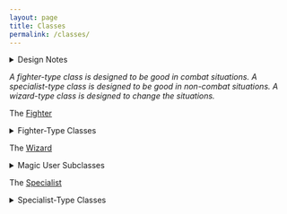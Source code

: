 ```yaml
---
layout: page
title: Classes
permalink: /classes/
---
```


<details markdown="1">
<summary>Design Notes</summary> 
*I really agree with Dungeon Antology's [vision of class design](https://dungeonantology.com/2020/08/09/glog-class-design/). I aim to have few yet impactful abilities for them, and for the classes to fulfill at least one of the 3 classic roles of DnD. — SaltyGoo*
</details>

*A fighter-type class is designed to be good in combat situations. A specialist-type class is designed to be good in non-combat situations. A wizard-type class is designed to change the situations.*

The [Fighter](/class/fighter)
<details markdown="1">
  <summary>Fighter-Type Classes</summary>
  - The [Barbarian](/class/fighter/barbarian)
  - The [Bodybuilder](/class/fighter/cacus)
  - The [Cyclops](/class/fighter/cyclopskin)
  - The [Horsefolk](/class/fighter/centaur)
  - The [Lizardfolk](/class/fighter/lizardfolk)
  - The [Mutant](/class/fighter/mutant)
  - The [Ogre](/class/fighter/ogre)
  - The [Two-Headed Giant](/class/fighter/ettin)
</details>

The [Wizard](/class/wizard)
<details markdown="1">
<summary>Magic User Subclasses</summary>
  - **[Magic User](/class/magic-user) Schools**
  - The [Cambion](/class/magic-user/tiefling)
  - The [Diabolist](/class/magic-user/diabolist)
  - The [Elf](/class/magic-user/elf)
  - The [Goat](/class/magic-user/goat)
  - The [Necromancer](/class/magic-user/necromancer)
  - The [Nereid](/class/magic-user/nereid)
  - The [Priest](/class/priest)
</details>

The [Specialist](/class/specialist)
<details markdown="1">
  <summary>Specialist-Type Classes</summary>
  - The [Dwarf](/class/specialist/dwarf)
  - The [Spiderfolk](/class/ettercap)
  - The [Goblins](/class/specialist/many-goblins)
  - The [Pigfolk](/class/specialist/pigfolk)
  - The [Salamander](/class/specialist/salamander)
  - The [Sand-Cursed](/class/sandcursed)
  - The [Three-Armed Giant](/class/specialist/athach)
</details>
